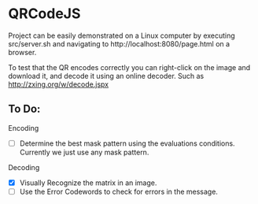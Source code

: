 QRCodeJS
========

Project can be easily demonstrated on a Linux computer by executing src/server.sh
and navigating to http://localhost:8080/page.html on a browser.

To test that the QR encodes correctly you can right-click on the image and
download it, and decode it using an online decoder. Such as
http://zxing.org/w/decode.jspx


## To Do:

Encoding
  - [ ] Determine the best mask pattern using the evaluations conditions. Currently we just use any mask pattern.

Decoding
  - [x] Visually Recognize the matrix in an image.
  - [ ] Use the Error Codewords to check for errors in the message.
